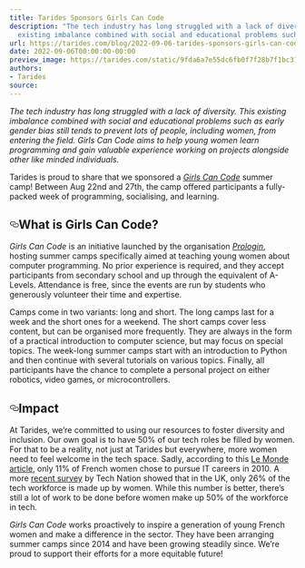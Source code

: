 ```yaml
---
title: Tarides Sponsors Girls Can Code
description: "The tech industry has long struggled with a lack of diversity. This
  existing imbalance combined with social and educational problems such as\u2026"
url: https://tarides.com/blog/2022-09-06-tarides-sponsors-girls-can-code
date: 2022-09-06T00:00:00-00:00
preview_image: https://tarides.com/static/9fda6a7e55dc6fb0f7f28b7f1bc315a2/0132d/girls-code.jpg
authors:
- Tarides
source:
---
```


<p><em>The tech industry has long struggled with a lack of diversity. This existing imbalance combined with social and educational problems such as early gender bias still tends to prevent lots of people, including women, from entering the field. <em>Girls Can Code</em> aims to help young women learn programming and gain valuable experience working on projects alongside other like minded individuals.</em></p>
<p>Tarides is proud to share that we sponsored a <a href="https://girlscancode.fr"><em>Girls Can Code</em></a> summer camp! Between Aug 22nd and 27th, the camp offered participants a fully-packed week of programming, socialising, and learning.</p>
<h2 style="position:relative;"><a href="https://tarides.com/feed.xml#what-is-girls-can-code" aria-label="what is girls can code permalink" class="anchor before"><svg aria-hidden="true" focusable="false" height="16" version="1.1" viewbox="0 0 16 16" width="16"><path fill-rule="evenodd" d="M4 9h1v1H4c-1.5 0-3-1.69-3-3.5S2.55 3 4 3h4c1.45 0 3 1.69 3 3.5 0 1.41-.91 2.72-2 3.25V8.59c.58-.45 1-1.27 1-2.09C10 5.22 8.98 4 8 4H4c-.98 0-2 1.22-2 2.5S3 9 4 9zm9-3h-1v1h1c1 0 2 1.22 2 2.5S13.98 12 13 12H9c-.98 0-2-1.22-2-2.5 0-.83.42-1.64 1-2.09V6.25c-1.09.53-2 1.84-2 3.25C6 11.31 7.55 13 9 13h4c1.45 0 3-1.69 3-3.5S14.5 6 13 6z"></path></svg></a>What is Girls Can Code?</h2>
<p><em>Girls Can Code</em> is an initiative launched by the organisation <a href="https://prologin.org"><em>Prologin</em></a>, hosting summer camps specifically aimed at teaching young women about computer programming. No prior experience is required, and they accept participants from secondary school and up through the equivalent of A-Levels. Attendance is free, since the events are run by students who generously volunteer their time and expertise.</p>
<p>Camps come in two variants: long and short. The long camps last for a week and the short ones for a weekend. The short camps cover less content, but can be organised more frequently. They are always in the form of a practical introduction to computer science, but may focus on special topics. The week-long summer camps start with an introduction to Python and then continue with several tutorials on various topics. Finally, all participants have the chance to complete a personal project on either robotics, video games, or microcontrollers.</p>
<h2 style="position:relative;"><a href="https://tarides.com/feed.xml#impact" aria-label="impact permalink" class="anchor before"><svg aria-hidden="true" focusable="false" height="16" version="1.1" viewbox="0 0 16 16" width="16"><path fill-rule="evenodd" d="M4 9h1v1H4c-1.5 0-3-1.69-3-3.5S2.55 3 4 3h4c1.45 0 3 1.69 3 3.5 0 1.41-.91 2.72-2 3.25V8.59c.58-.45 1-1.27 1-2.09C10 5.22 8.98 4 8 4H4c-.98 0-2 1.22-2 2.5S3 9 4 9zm9-3h-1v1h1c1 0 2 1.22 2 2.5S13.98 12 13 12H9c-.98 0-2-1.22-2-2.5 0-.83.42-1.64 1-2.09V6.25c-1.09.53-2 1.84-2 3.25C6 11.31 7.55 13 9 13h4c1.45 0 3-1.69 3-3.5S14.5 6 13 6z"></path></svg></a>Impact</h2>
<p>At Tarides, we&rsquo;re committed to using our resources to foster diversity and inclusion. Our own goal is to have 50% of our tech roles be filled by women. For that to be a reality, not just at Tarides but everywhere, more women need to feel welcome in the tech space. Sadly, according to this <a href="https://www.lemonde.fr/campus/article/2017/12/11/femmes-et-informatique-vingt-ans-de-desamour_5227726_4401467.html">Le Monde article</a>, only 11% of French women chose to pursue IT careers in 2010. A more <a href="https://technation.io/diversity-and-inclusion-in-uk-tech/#executive-summary">recent survey</a> by Tech Nation showed that in the UK, only 26% of the tech workforce is made up by women. While this number is better, there&rsquo;s still a lot of work to be done before women make up 50% of the workforce in tech.</p>
<p><em>Girls Can Code</em> works proactively to inspire a generation of young French women and make a difference in the sector. They have been arranging summer camps since 2014 and have been growing steadily since. We&rsquo;re proud to support their efforts for a more equitable future!</p>
